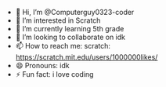 - 👋 Hi, I’m @Computerguy0323-coder
- 👀 I’m interested in Scratch
- 🌱 I’m currently learning 5th grade
- 💞️ I’m looking to collaborate on idk
- 📫 How to reach me: scratch: https://scratch.mit.edu/users/1000000likes/
- 😄 Pronouns: idk
- ⚡ Fun fact: i love coding

<!---
Computerguy0323-coder/Computerguy0323-coder is a ✨ special ✨ repository because its `README.md` (this file) appears on your GitHub profile.
You can click the Preview link to take a look at your changes.
--->
